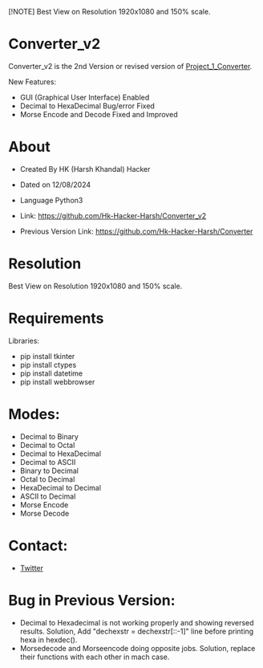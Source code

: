 [!NOTE]
Best View on Resolution 1920x1080 and 150% scale.

# Converter_v2
Converter_v2 is the 2nd Version or revised version of [Project_1_Converter](https://github.com/Hk-Hacker-Harsh/Converter).

New Features:
  * GUI (Graphical User Interface) Enabled
  * Decimal to HexaDecimal Bug/error Fixed
  * Morse Encode and Decode Fixed and Improved

# About
* Created By HK (Harsh Khandal) Hacker
* Dated on 12/08/2024
* Language Python3
* Link: https://github.com/Hk-Hacker-Harsh/Converter_v2

* Previous Version Link: https://github.com/Hk-Hacker-Harsh/Converter
 
# Resolution
Best View on Resolution 1920x1080 and 150% scale.
# Requirements
Libraries:
 * pip install tkinter
 * pip install ctypes
 * pip install datetime
 * pip install webbrowser

# Modes:
* Decimal to Binary
* Decimal to Octal
* Decimal to HexaDecimal
* Decimal to ASCII
* Binary to Decimal
* Octal to Decimal
* HexaDecimal to Decimal
* ASCII to Decimal
* Morse Encode
* Morse Decode

# Contact:
* [Twitter](https://x.com/Hk__Hacker)

# Bug in Previous Version:
* Decimal to Hexadecimal is not working properly and showing reversed results. Solution, Add "dechexstr = dechexstr[::-1]" line before printing hexa in hexdec().
* Morsedecode and Morseencode doing opposite jobs. Solution, replace their functions with each other in mach case.
